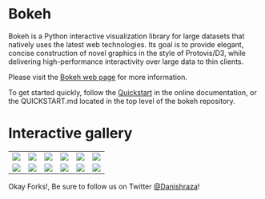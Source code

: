 Bokeh
=====

Bokeh is a Python interactive visualization library for large datasets that natively uses the latest web technologies. Its goal is to provide elegant, concise construction of novel graphics in the style of Protovis/D3, while delivering high-performance interactivity over large data to thin clients.

Please visit the [Bokeh web page](http://bokeh.pydata.org) for more information.

To get started quickly, follow the [Quickstart](http://bokeh.pydata.org/quickstart.html) in the online documentation, or the QUICKSTART.md located in the top level of the bokeh repository.


Interactive gallery
===================


<p>
<table cellspacing="20">
<tr>
    <td><a href="http://continuumio.github.io/bokehjs/image.html"><img src="http://bokeh.pydata.org/_images/image_plot1.png"/></a></td>
    <td><a href="http://bokeh.pydata.org/plot_gallery/anscombe.html"><img src="http://bokeh.pydata.org/_images/anscombe2.png"/></a></td>
    <td><a href="http://bokeh.pydata.org/plot_gallery/correlation.html"><img src="http://bokeh.pydata.org/_images/stocks3.png"/></a></td>
    <td><a href="http://bokeh.pydata.org/plot_gallery/lorenz_example.html"><img src="http://bokeh.pydata.org/_images/lorenz2.png"/></a></td>
    <td><a href="http://bokeh.pydata.org/plot_gallery/candlestick.html"><img src="http://bokeh.pydata.org/_images/candlestick2.png"/></a></td>
    <td><a href="http://bokeh.pydata.org/plot_gallery/color_scatter_example.html"><img src="http://bokeh.pydata.org/_images/scatter.png"/></a></td>
</tr><tr>
    <td><a href="http://continuumio.github.io/bokehjs/map_overlay.html"><img src="http://bokeh.pydata.org/_images/map_overlay1.png"/></a></td>
    <td><a href="http://bokeh.pydata.org/plot_gallery/iris.html"><img src="http://bokeh.pydata.org/_images/iris2.png"/></a></td>
    <td><a href="http://bokeh.pydata.org/plot_gallery/texas_example.html"><img src="http://bokeh.pydata.org/_images/choropleth2.png"/></a></td>
    <td><a href="http://bokeh.pydata.org/plot_gallery/iris_splom.html"><img src="http://bokeh.pydata.org/_images/splom2.png"/></a></td>
    <td><a href="http://continuumio.github.io/bokehjs/image.html"><img src="http://bokeh.pydata.org/_images/image_plot2.png"/></a></td>
    <td><a href="http://bokeh.pydata.org/plot_gallery/vector_example.html"><img src="http://bokeh.pydata.org/_images/streamline.png"/></a></td>

</tr>
</table>
</p>

Okay Forks!,  Be sure to follow us on Twitter [@Danishraza](http://twitter.com/danishraza19)!


